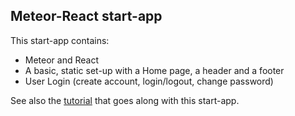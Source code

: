 

## Meteor-React start-app

This start-app contains:
* Meteor and React
* A basic, static set-up with a Home page, a header and a footer
* User Login (create account, login/logout, change password)

See also the [tutorial](http://www.annotatedjs.com/meteor-react/tutorials/start-app/) that goes along with this start-app.
